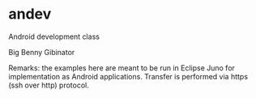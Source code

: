 andev
=====

Android development class

Big Benny Gibinator 

Remarks: the examples here are meant to be run in Eclipse Juno for implementation as Android applications. 
Transfer is performed via https (ssh over http) protocol.


